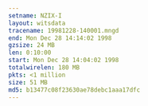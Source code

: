 ```yaml
---
setname: NZIX-I
layout: witsdata
tracename: 19981228-140001.mngd
end: Mon Dec 28 14:14:02 1998
gzsize: 24 MB
len: 0:10:00
start: Mon Dec 28 14:04:02 1998
totalwirelen: 180 MB
pkts: <1 million
size: 51 MB
md5: b13477c08f23630ae78debc1aaa17dfc
---
```

